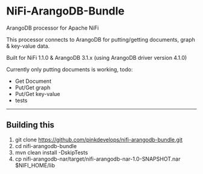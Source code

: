 NiFi-ArangoDB-Bundle
===================
ArangoDB processor for Apache NiFi


This processor connects to ArangoDB for putting/getting documents, graph & key-value data.

Built for NiFi 1.1.0 & ArangoDB 3.1.x (using ArangoDB driver version 4.1.0)

Currently only putting documents is working, todo:

 - Get Document
 - Put/Get graph
 - Put/Get key-value
 - tests

----------


Building this
-------------

 1. git clone https://github.com/pinkdevelops/nifi-arangodb-bundle.git
 2. cd nifi-arangodb-bundle
 3. mvn clean install -DskipTests
 4. cp nifi-arangodb-nar/target/nifi-arangodb-nar-1.0-SNAPSHOT.nar $NIFI_HOME/lib